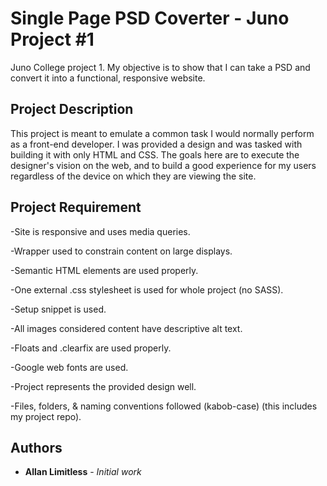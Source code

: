 # Single Page PSD Coverter - Juno Project #1

Juno College project 1. My objective is to show that I can take a PSD and convert it into a functional, responsive website.

## Project Description

This project is meant to emulate a common task I would normally perform as a front-end developer. I was provided a design and was tasked with building it with only HTML and CSS. The goals here are to execute the designer's vision on the web, and to build a good experience for my users regardless of the device on which they are viewing the site.

## Project Requirement

-Site is responsive and uses media queries.

-Wrapper used to constrain content on large displays.

-Semantic HTML elements are used properly.

-One external .css stylesheet is used for whole project (no SASS).

-Setup snippet is used.

-All images considered content have descriptive alt text.

-Floats and .clearfix are used properly.

-Google web fonts are used.

-Project represents the provided design well.

-Files, folders, & naming conventions followed (kabob-case) (this includes my project repo).

## Authors

* **Allan Limitless** - *Initial work* 


